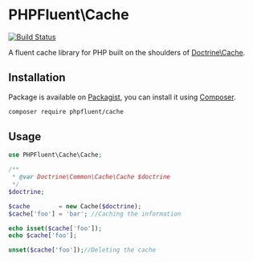 # PHPFluent\Cache
[![Build Status](https://api.travis-ci.org/PHPFluent/Cache.png)](https://travis-ci.org/PHPFluent/Cache)

A fluent cache library for PHP built on the shoulders of [Doctrine\Cache](https://github.com/doctrine/cache).

## Installation

Package is available on [Packagist](https://packagist.org/packages/phpfluent/cache), you can install it
using [Composer](http://getcomposer.org).

```bash
composer require phpfluent/cache
```

## Usage

```php
use PHPFluent\Cache\Cache;

/**
 * @var Doctrine\Common\Cache\Cache $doctrine
 */
$doctrine;

$cache        = new Cache($doctrine);
$cache['foo'] = 'bar'; //Caching the information

echo isset($cache['foo']);
echo $cache['foo'];

unset($cache['foo']);//Deleting the cache
```
